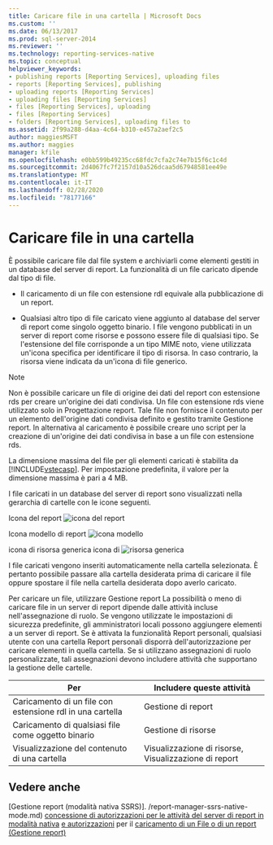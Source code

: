 ```yaml
---
title: Caricare file in una cartella | Microsoft Docs
ms.custom: ''
ms.date: 06/13/2017
ms.prod: sql-server-2014
ms.reviewer: ''
ms.technology: reporting-services-native
ms.topic: conceptual
helpviewer_keywords:
- publishing reports [Reporting Services], uploading files
- reports [Reporting Services], publishing
- uploading reports [Reporting Services]
- uploading files [Reporting Services]
- files [Reporting Services], uploading
- files [Reporting Services]
- folders [Reporting Services], uploading files to
ms.assetid: 2f99a288-d4aa-4c64-b310-e457a2aef2c5
author: maggiesMSFT
ms.author: maggies
manager: kfile
ms.openlocfilehash: e0bb599b49235cc68fdc7cfa2c74e7b15f6c1c4d
ms.sourcegitcommit: 2d4067fc7f2157d10a526dcaa5d67948581ee49e
ms.translationtype: MT
ms.contentlocale: it-IT
ms.lasthandoff: 02/28/2020
ms.locfileid: "78177166"
---
```

# <a name="upload-files-to-a-folder"></a>Caricare file in una cartella
  È possibile caricare file dal file system e archiviarli come elementi gestiti in un database del server di report. La funzionalità di un file caricato dipende dal tipo di file.

-   Il caricamento di un file con estensione rdl equivale alla pubblicazione di un report.

-   Qualsiasi altro tipo di file caricato viene aggiunto al database del server di report come singolo oggetto binario. I file vengono pubblicati in un server di report come risorse e possono essere file di qualsiasi tipo. Se l'estensione del file corrisponde a un tipo MIME noto, viene utilizzata un'icona specifica per identificare il tipo di risorsa. In caso contrario, la risorsa viene indicata da un'icona di file generico.

> [!NOTE]
>  Non è possibile caricare un file di origine dei dati del report con estensione rds per creare un'origine dei dati condivisa. Un file con estensione rds viene utilizzato solo in Progettazione report. Tale file non fornisce il contenuto per un elemento dell'origine dati condivisa definito e gestito tramite Gestione report. In alternativa al caricamento è possibile creare uno script per la creazione di un'origine dei dati condivisa in base a un file con estensione rds.

 La dimensione massima del file per gli elementi caricati è stabilita da [!INCLUDE[vstecasp](../../includes/vstecasp-md.md)]. Per impostazione predefinita, il valore per la dimensione massima è pari a 4 MB.

 I file caricati in un database del server di report sono visualizzati nella gerarchia di cartelle con le icone seguenti.

 Icona del report ![icona](../media/hlp-16doc.gif "Icona Rapporto") del report

 Icona modello di report ![icona](../media/model-icon.gif "Icona di modello") modello

 icona di risorsa generica icona di ![risorsa generica](../media/hlp-16file.gif "Icona di risorsa generica")

 I file caricati vengono inseriti automaticamente nella cartella selezionata. È pertanto possibile passare alla cartella desiderata prima di caricare il file oppure spostare il file nella cartella desiderata dopo averlo caricato.

 Per caricare un file, utilizzare Gestione report La possibilità o meno di caricare file in un server di report dipende dalle attività incluse nell'assegnazione di ruolo. Se vengono utilizzate le impostazioni di sicurezza predefinite, gli amministratori locali possono aggiungere elementi a un server di report. Se è attivata la funzionalità Report personali, qualsiasi utente con una cartella Report personali disporrà dell'autorizzazione per caricare elementi in quella cartella. Se si utilizzano assegnazioni di ruolo personalizzate, tali assegnazioni devono includere attività che supportano la gestione delle cartelle.

|Per|Includere queste attività|
|----------------|-------------------------|
|Caricamento di un file con estensione rdl in una cartella|Gestione di report|
|Caricamento di qualsiasi file come oggetto binario|Gestione di risorse|
|Visualizzazione del contenuto di una cartella|Visualizzazione di risorse, Visualizzazione di report|

## <a name="see-also"></a>Vedere anche
 [Gestione report &#40;modalità nativa SSRS&#41;]. /report-manager-ssrs-native-mode.md) [concessione di autorizzazioni per le attività del server di report in modalità nativa](../security/granting-permissions-on-a-native-mode-report-server.md) [e autorizzazioni](../security/tasks-and-permissions.md) per il [caricamento di un File o di un report &#40;Gestione report&#41;](../reports/upload-a-file-or-report-report-manager.md)


